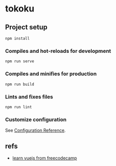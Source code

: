 # tokoku

## Project setup
```
npm install
```

### Compiles and hot-reloads for development
```
npm run serve
```

### Compiles and minifies for production
```
npm run build
```

### Lints and fixes files
```
npm run lint
```

### Customize configuration
See [Configuration Reference](https://cli.vuejs.org/config/).

## refs
- [learn vuejs from freecodecamp](https://www.youtube.com/watch?v=4deVCNJq3qc)
